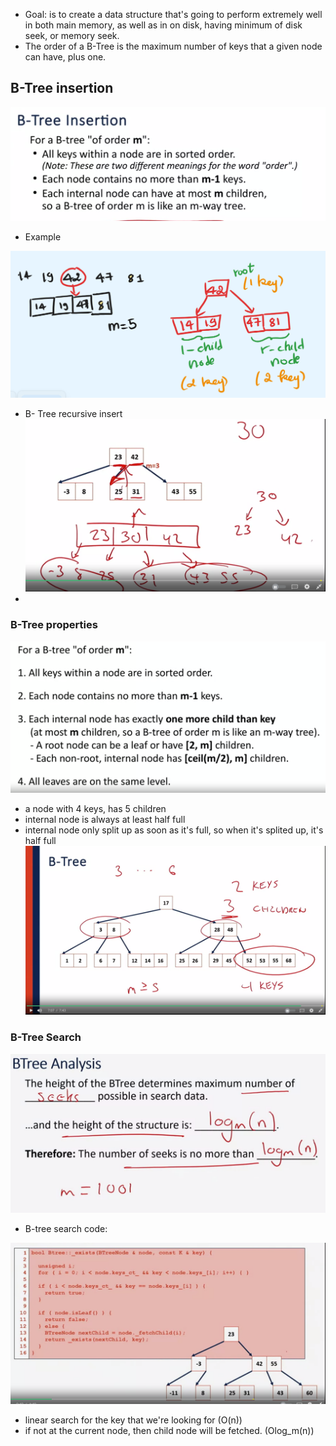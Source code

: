 - Goal: is to create a data structure that's going to perform extremely well in both main memory, as well as in on disk, having  minimum of disk seek, or memory seek. 
- The order of a B-Tree is the maximum number of keys that a given node can have, plus one.
## B-Tree insertion 
![](../img/20240213174915.png)

- Example 

![](../img/20240213181049.png)

- B- Tree recursive insert 
![](../img/20240213182823.png)
- 

### B-Tree properties 

![](../img/20240213182459.png)

- a node with 4 keys, has 5 children 
- internal node is always at least half full 
- internal node only split up as soon as  it's full, so when it's splited up, it's half full 
![](../img/20240213184200.png)

### B-Tree Search 
![](../img/20240214065214.png)

- B-tree search code: 

![](../img/20240214202224.png)

- linear search for the key that we're looking for (O(n))
- if not at the current node, then child node will be fetched. (Olog_m(n))
